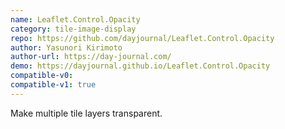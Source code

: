 ```yaml
---
name: Leaflet.Control.Opacity
category: tile-image-display
repo: https://github.com/dayjournal/Leaflet.Control.Opacity
author: Yasunori Kirimoto
author-url: https://day-journal.com/
demo: https://dayjournal.github.io/Leaflet.Control.Opacity
compatible-v0:
compatible-v1: true
---
```


Make multiple tile layers transparent.
